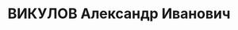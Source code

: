 ---
title: ВИКУЛОВ Александр Иванович
description: 'Род. в 1898, Свердловская обл., Надеждинский р-н, с. Туринские рудники,
  русский. Проживал: Свердловская обл., г. Нижний Тагил. Высокогорский железный рудник,
  старший экономист

  Арестован 02.09.1937. Приговор: 13.01.1938 – ВМН. Расстрелян 17.01.1938'
---